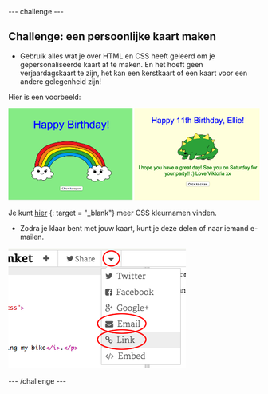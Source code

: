 \--- challenge \---

## Challenge: een persoonlijke kaart maken

+ Gebruik alles wat je over HTML en CSS heeft geleerd om je gepersonaliseerde kaart af te maken. En het hoeft geen verjaardagskaart te zijn, het kan een kerstkaart of een kaart voor een andere gelegenheid zijn!

Hier is een voorbeeld:

![screenshot](images/birthday-final.png)

Je kunt [hier](http://jumpto.cc/colours) {: target = "_blank"} meer CSS kleurnamen vinden.

+ Zodra je klaar bent met jouw kaart, kunt je deze delen of naar iemand e-mailen.

![screenshot](images/birthday-share.png)

\--- /challenge \---